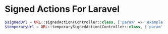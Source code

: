 # Signed Actions For Laravel

```php
$signedUrl = URL::signedAction(Controller::class, ['param' => 'example']);
$temporaryUrl = URL::temporarySignedAction(Controller::class, ['param' => 'example'], CarbonImmutable::tomorrow());
```
